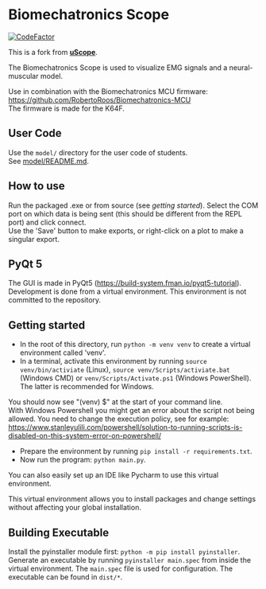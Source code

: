 # Biomechatronics Scope

[![CodeFactor](https://www.codefactor.io/repository/bitbucket/ctw-bw/uscope/badge)](https://www.codefactor.io/repository/bitbucket/ctw-bw/uscope)

This is a fork from [**uScope**](../../../uscope).

The Biomechatronics Scope is used to visualize EMG signals and a neural-muscular model.

Use in combination with the Biomechatronics MCU firmware: https://github.com/RobertoRoos/Biomechatronics-MCU  
The firmware is made for the K64F.

## User Code

Use the `model/` directory for the user code of students.  
See [model/README.md](model/README.md). 

## How to use

Run the packaged .exe or from source (see *getting started*). Select the COM port on which data is being sent (this should be different from the REPL port) and click connect.  
Use the 'Save' button to make exports, or right-click on a plot to make a singular export.

## PyQt 5

The GUI is made in PyQt5 (https://build-system.fman.io/pyqt5-tutorial). Development is done from a virtual environment.
This environment is not committed to the repository.

## Getting started

* In the root of this directory, run `python -m venv venv` to create a virtual environment called 'venv'.
* In a terminal, activate this environment by running `source venv/bin/activiate` (Linux), `source venv/Scripts/activiate.bat`
(Windows CMD) or `venv/Scripts/Activate.ps1` (Windows PowerShell). The latter is recommended for Windows.

You should now see "(venv) $" at the start of your command line.  
With Windows Powershell you might get an error about the script not being allowed. You need to change the execution policy, see for example: https://www.stanleyulili.com/powershell/solution-to-running-scripts-is-disabled-on-this-system-error-on-powershell/

* Prepare the environment by running `pip install -r requirements.txt`.
* Now run the program: `python main.py`.

You can also easily set up an IDE like Pycharm to use this virtual environment.

This virtual environment allows you to install packages and change settings without affecting your global installation.

## Building Executable

Install the pyinstaller module first: `python -m pip install pyinstaller`.  
Generate an executable by running `pyinstaller main.spec` from inside the virtual environment. The `main.spec` file is used for configuration. The executable can be found in `dist/*`.